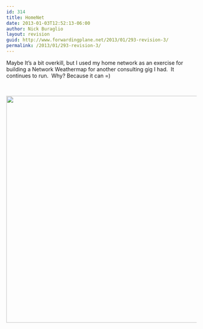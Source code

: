 ```yaml
---
id: 314
title: HomeNet
date: 2013-01-03T12:52:13-06:00
author: Nick Buraglio
layout: revision
guid: http://www.forwardingplane.net/2013/01/293-revision-3/
permalink: /2013/01/293-revision-3/
---
```

Maybe It&#8217;s a bit overkill, but I used my home network as an exercise for building a Network Weathermap for another consulting gig I had.  It continues to run.  Why? Because it can =)

&nbsp;

<img class="alignleft" src="http://home.buraglio.com:3181/plugins/weathermap/weathermap-cacti-plugin.php?action=viewimage&id=1d0c35513c3db48d53f4" alt="" width="800" height="600" />